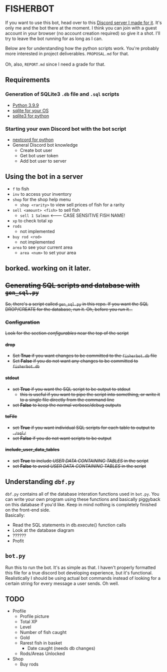 # FISHERBOT

If you want to use this bot, head over to this [Discord server I made for it](https://discord.gg/CkbHNMkuym). It's only me and the bot there at the moment. I think you can join with a guest account in your browser (no account creation required) so give it a shot. I'll try to leave the bot running for as long as I can.

Below are for understanding how the python scripts work. You're probably more interested in project deliverables. `PROPOSAL.md` for that.
<br>
<br>
Oh, also, `REPORT.md` since I need a grade for that.

## Requirements
### Generation of SQLite3 `.db` file and `.sql` scripts 
* [Python 3.9.9](https://www.python.org/downloads/release/python-399/)
* [sqlite for your OS](https://sqlite.org/index.html)
* [sqlite3 for python](https://docs.python.org/3/library/sqlite3.html)

### Starting your own Discord bot with the bot script
* [nextcord for python](https://pypi.org/project/nextcord/)
* General Discord bot knowledge
  * Create bot user
  * Get bot user token
  * Add bot user to server

## Using the bot in a server
 * `f` to fish
 * `inv` to access your inventory
 * `shop` for the shop help menu
   * `shop <rarity>` to view sell prices of fish for a rarity
 * `sell <amount> <fish>` to sell fish
   * `sell 1 Salmon` <--- CASE SENSITIVE FISH NAME!
 * `xp` to check total xp
 * `rods`
   * not implemented
 * `buy rod <rod>`
   * not implemented
 * `area` to see your current area
   * `area <num>` to set your area

## borked. working on it later.

<del>

## Generating SQL scripts and database with `gen_sql.py`
So, there's a script called `gen_sql.py` in this repo. If you want the SQL DROP/CREATE for the database, run it. Oh, before you run it...
### Configuration
Look for the section *configurables* near the top of the script
#### drop
 * Set **True** if you want changes to be committed to the `fisherbot.db` file
 * Set **False** if you do not want any changes to be committed to `fisherbot.db`

#### stdout
 * set **True** if you want the SQL script to be output to stdout
   * this is useful if you want to pipe the script into something, or write it to a single file directly from the command line
 * set **False** to keep the normal verbose/debug outputs

#### toFile
 * set **True** if you want individual SQL scripts for each table to output to `./sql/`
 * set **False** if you do not want scripts to be output

#### include_user_data_tables
 * set **True** to include *USER DATA CONTAINING TABLES* in the script
 * set **False** to avoid *USER DATA CONTAINING TABLES* in the script

</del>

## Understanding `dbf.py`
`dbf.py` contains all of the database interation functions used in `bot.py`. You can write your own program using these functions and basically piggyback on this database if you'd like. Keep in mind nothing is completely finished on the front-end side. <br> Basically: 
* Read the SQL statements in db.execute() function calls
* Look at the database diagram
* ??????
* Profit

## `bot.py`
Run this to run the bot. It's as simple as that. I haven't properly formatted this file for a true discord bot developing experience, but it's functional. Realistically I should be using actual bot commands instead of looking for a certain string for every message a user sends. Oh well.

## TODO
 * Profile
   * Profile picture
   * Total XP
   * Level
   * Number of fish caught
   * Gold
   * Rarest fish in basket
     * Date caught (needs db changes)
   * Rods/Areas Unlocked
 * Shop
   * Buy rods
